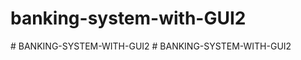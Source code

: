 # banking-system-with-GUI2
#   B A N K I N G - S Y S T E M - W I T H - G U I 2  
 #   B A N K I N G - S Y S T E M - W I T H - G U I 2  
 